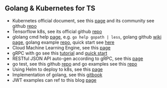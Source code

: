 ## Golang & Kubernetes for TS
- Kubernetes official document, see this [page](https://kubernetes.io/docs/home/) and its community see github [repo](https://github.com/kubernetes/community)
- Tensorflow k8s, see its official github [repo](https://github.com/tensorflow/k8s)
- glolang cmd help [page](https://golang.org/cmd/go/), e.g. `go help gopath | less`, golang github [wiki page](https://github.com/golang/go/wiki/Courses), golang example [repo](https://github.com/golang/example/), quick start see [here](https://golang.org/doc/code.html)
- Cloud Machine Learning Engine, see this [page](https://cloud.google.com/ml-engine/docs/training-overview)
- gRPC with go see this [tutorial](https://grpc.io/docs/tutorials/basic/go.html) and [quick start](https://grpc.io/docs/quickstart/go.html)
- RESTful JSON API auto-gen according to gRPC, see this [page](https://github.com/grpc-ecosystem/grpc-gateway)
- go test, see this github [repo](https://github.com/cweill/gotests) and go examples see this [repo](https://github.com/SimonWaldherr/golang-examples)
- Using Helm to deploy to k8s, see this [page](https://daemonza.github.io/2017/02/20/using-helm-to-deploy-to-kubernetes/)
- Implementation of golang, see this [gitbook](https://tracymacding.gitbooks.io/implementation-of-golang/)
- JWT examples can ref to this blog [page](http://www.giantflyingsaucer.com/blog/?p=5994)
